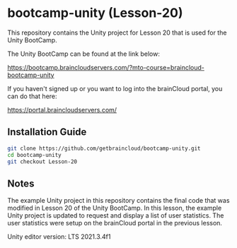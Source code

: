 # bootcamp-unity (Lesson-20)

This repository contains the Unity project for Lesson 20 that is used for the Unity BootCamp.

The Unity BootCamp can be found at the link below:

https://bootcamp.braincloudservers.com/?mto-course=braincloud-bootcamp-unity


If you haven't signed up or you want to log into the brainCloud portal, you can do that here:

https://portal.braincloudservers.com/


## Installation Guide

```bash
git clone https://github.com/getbraincloud/bootcamp-unity.git
cd bootcamp-unity
git checkout Lesson-20
```

## Notes

The example Unity project in this repository contains the final code that was modified in Lesson 20 of the Unity BootCamp. In this lesson, the example Unity project is updated to request and display a list of user statistics. The user statistics were setup on the brainCloud portal in the previous lesson.

Unity editor version: LTS 2021.3.4f1
